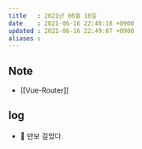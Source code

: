 ```yaml
---
title   : 2021년 06월 16일 
date    : 2021-06-16 22:48:18 +0900
updated : 2021-06-16 22:49:07 +0900
aliases : 
---
```

## Note
- [[Vue-Router]]

## log 
- 🚶 만보 걸었다.  
